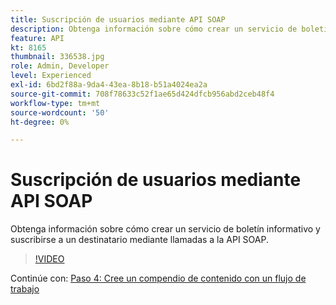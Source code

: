 ```yaml
---
title: Suscripción de usuarios mediante API SOAP
description: Obtenga información sobre cómo crear un servicio de boletín informativo y suscribirse a un destinatario mediante llamadas a la API SOAP.
feature: API
kt: 8165
thumbnail: 336538.jpg
role: Admin, Developer
level: Experienced
exl-id: 6bd2f88a-9da4-43ea-8b18-b51a4024ea2a
source-git-commit: 708f78633c52f1ae65d424dfcb956abd2ceb48f4
workflow-type: tm+mt
source-wordcount: '50'
ht-degree: 0%

---
```


# Suscripción de usuarios mediante API SOAP

Obtenga información sobre cómo crear un servicio de boletín informativo y suscribirse a un destinatario mediante llamadas a la API SOAP.

>[!VIDEO](https://video.tv.adobe.com/v/336538?quality=12)

Continúe con: [Paso 4: Cree un compendio de contenido con un flujo de trabajo](/help/process-management/create-a-content-digest/create-a-content-digest-overview.md)
